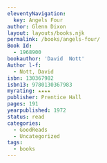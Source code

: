 ```yaml
---
eleventyNavigation:
  key: Angels Four
author: Glenn Dixon
layout: layouts/books.njk
permalink: /books/angels-four/
Book Id:
  - 1968900
bookauthor: 'David  Nott'
Author l-f:
  - Nott, David
isbn: 130367982
isbn13: 9780130367983
myrating: ★★★★
publisher: Prentice Hall
pages: 191
yearpublished: 1972
status: read
categories:
  - GoodReads
  - Uncategorized
tags:
  - books
---
```

